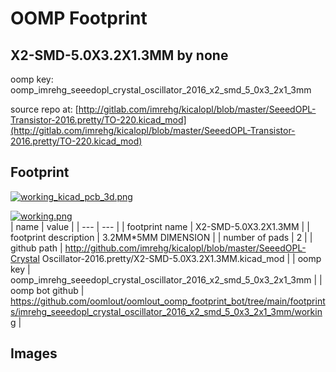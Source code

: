 # OOMP Footprint  
## X2-SMD-5.0X3.2X1.3MM  by none  
  
oomp key: oomp_imrehg_seeedopl_crystal_oscillator_2016_x2_smd_5_0x3_2x1_3mm  
  
source repo at: [http://gitlab.com/imrehg/kicalopl/blob/master/SeeedOPL-Transistor-2016.pretty/TO-220.kicad_mod](http://gitlab.com/imrehg/kicalopl/blob/master/SeeedOPL-Transistor-2016.pretty/TO-220.kicad_mod)  
## Footprint  
  
[![working_kicad_pcb_3d.png](working_kicad_pcb_3d_600.png)](working_kicad_pcb_3d.png)  
  
[![working.png](working_600.png)](working.png)  
| name | value | 
| --- | --- | 
| footprint name | X2-SMD-5.0X3.2X1.3MM | 
| footprint description | 3.2MM*5MM DIMENSION | 
| number of pads | 2 | 
| github path | http://github.com/imrehg/kicalopl/blob/master/SeeedOPL-Crystal Oscillator-2016.pretty/X2-SMD-5.0X3.2X1.3MM.kicad_mod | 
| oomp key | oomp_imrehg_seeedopl_crystal_oscillator_2016_x2_smd_5_0x3_2x1_3mm | 
| oomp bot github | https://github.com/oomlout/oomlout_oomp_footprint_bot/tree/main/footprints/imrehg_seeedopl_crystal_oscillator_2016_x2_smd_5_0x3_2x1_3mm/working | 
## Images  
